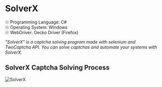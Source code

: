 # SolverX

☉ Programming Language: C# <br>
☉ Operating System: Windows <br>
☉ WebDriver: Gecko Driver (Firefox) <br>

<i>"SolverX" is a captcha solving program made with selenium and TwoCaptcha API. You can solve captchas and automate your systems with SolverX.</i>

## SolverX Captcha Solving Process

![SolverX](https://user-images.githubusercontent.com/65850970/130673450-892a65dc-31dc-4679-8ab4-7e823d54f565.PNG)
